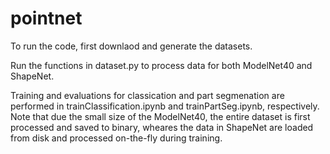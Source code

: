# pointnet

To run the code, first downlaod and generate the datasets.

Run the functions in dataset.py to process data for both ModelNet40 and ShapeNet.

Training and evaluations for classication and part segmenation are performed in trainClassification.ipynb and trainPartSeg.ipynb, respectively. Note that due the small size of the ModelNet40, the entire dataset is first processed and saved to binary, wheares the data in ShapeNet are loaded from disk and processed on-the-fly during training. 
